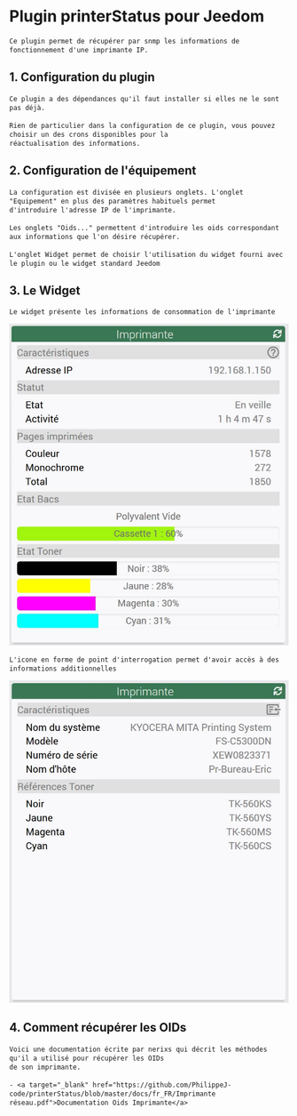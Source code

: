 # Plugin printerStatus pour Jeedom

    Ce plugin permet de récupérer par snmp les informations de fonctionnement d'une imprimante IP.


## 1. Configuration du plugin

    Ce plugin a des dépendances qu'il faut installer si elles ne le sont pas déjà.

    Rien de particulier dans la configuration de ce plugin, vous pouvez choisir un des crons disponibles pour la
    réactualisation des informations.

## 2. Configuration de l'équipement

    La configuration est divisée en plusieurs onglets. L'onglet "Equipement" en plus des paramètres habituels permet 
    d'introduire l'adresse IP de l'imprimante.

    Les onglets "Oids..." permettent d'introduire les oids correspondant aux informations que l'on désire récupérer.

    L'onglet Widget permet de choisir l'utilisation du widget fourni avec le plugin ou le widget standard Jeedom

## 3. Le Widget 

    Le widget présente les informations de consommation de l'imprimante 

![General](../images/general.png "General")

    L'icone en forme de point d'interrogation permet d'avoir accès à des informations additionnelles

![Caract](../images/caract.png "Caract")

## 4. Comment récupérer les OIDs

    Voici une documentation écrite par nerixs qui décrit les méthodes qu'il a utilisé pour récupérer les OIDs 
    de son imprimante.

    - <a target="_blank" href="https://github.com/PhilippeJ-code/printerStatus/blob/master/docs/fr_FR/Imprimante réseau.pdf">Documentation Oids Imprimante</a>
    
